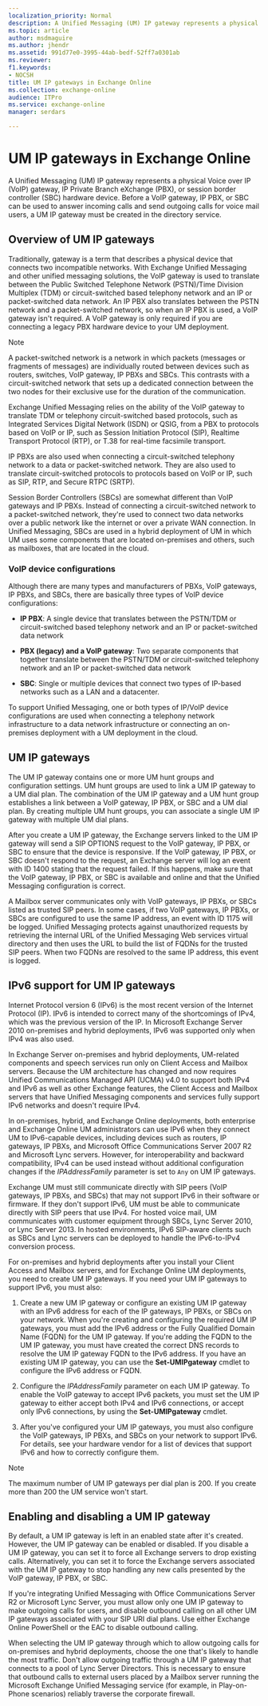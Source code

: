 ```yaml
---
localization_priority: Normal
description: A Unified Messaging (UM) IP gateway represents a physical Voice over IP (VoIP) gateway, IP Private Branch eXchange (PBX), or session border controller (SBC) hardware device. Before a VoIP gateway, IP PBX, or SBC can be used to answer incoming calls and send outgoing calls for voice mail users, a UM IP gateway must be created in the directory service.
ms.topic: article
author: msdmaguire
ms.author: jhendr
ms.assetid: 991d77e0-3995-44ab-bedf-52ff7a0301ab
ms.reviewer: 
f1.keywords:
- NOCSH
title: UM IP gateways in Exchange Online
ms.collection: exchange-online
audience: ITPro
ms.service: exchange-online
manager: serdars

---
```


# UM IP gateways in Exchange Online

A Unified Messaging (UM) IP gateway represents a physical Voice over IP (VoIP) gateway, IP Private Branch eXchange (PBX), or session border controller (SBC) hardware device. Before a VoIP gateway, IP PBX, or SBC can be used to answer incoming calls and send outgoing calls for voice mail users, a UM IP gateway must be created in the directory service.

## Overview of UM IP gateways
<a name="overview"> </a>

Traditionally, gateway is a term that describes a physical device that connects two incompatible networks. With Exchange Unified Messaging and other unified messaging solutions, the VoIP gateway is used to translate between the Public Switched Telephone Network (PSTN)/Time Division Multiplex (TDM) or circuit-switched based telephony network and an IP or packet-switched data network. An IP PBX also translates between the PSTN network and a packet-switched network, so when an IP PBX is used, a VoIP gateway isn't required. A VoIP gateway is only required if you are connecting a legacy PBX hardware device to your UM deployment.

> [!NOTE]
> A packet-switched network is a network in which packets (messages or fragments of messages) are individually routed between devices such as routers, switches, VoIP gateway, IP PBXs and SBCs. This contrasts with a circuit-switched network that sets up a dedicated connection between the two nodes for their exclusive use for the duration of the communication.

 Exchange Unified Messaging relies on the ability of the VoIP gateway to translate TDM or telephony circuit-switched based protocols, such as Integrated Services Digital Network (ISDN) or QSIG, from a PBX to protocols based on VoIP or IP, such as Session Initiation Protocol (SIP), Realtime Transport Protocol (RTP), or T.38 for real-time facsimile transport.

IP PBXs are also used when connecting a circuit-switched telephony network to a data or packet-switched network. They are also used to translate circuit-switched protocols to protocols based on VoIP or IP, such as SIP, RTP, and Secure RTPC (SRTP).

Session Border Controllers (SBCs) are somewhat different than VoIP gateways and IP PBXs. Instead of connecting a circuit-switched network to a packet-switched network, they're used to connect two data networks over a public network like the internet or over a private WAN connection. In Unified Messaging, SBCs are used in a hybrid deployment of UM in which UM uses some components that are located on-premises and others, such as mailboxes, that are located in the cloud.

### VoIP device configurations

Although there are many types and manufacturers of PBXs, VoIP gateways, IP PBXs, and SBCs, there are basically three types of VoIP device configurations:

- **IP PBX**: A single device that translates between the PSTN/TDM or circuit-switched based telephony network and an IP or packet-switched data network

- **PBX (legacy) and a VoIP gateway**: Two separate components that together translate between the PSTN/TDM or circuit-switched telephony network and an IP or packet-switched data network

- **SBC**: Single or multiple devices that connect two types of IP-based networks such as a LAN and a datacenter.

To support Unified Messaging, one or both types of IP/VoIP device configurations are used when connecting a telephony network infrastructure to a data network infrastructure or connecting an on-premises deployment with a UM deployment in the cloud.

## UM IP gateways
<a name="ipgatewayobjects"> </a>

The UM IP gateway contains one or more UM hunt groups and configuration settings. UM hunt groups are used to link a UM IP gateway to a UM dial plan. The combination of the UM IP gateway and a UM hunt group establishes a link between a VoIP gateway, IP PBX, or SBC and a UM dial plan. By creating multiple UM hunt groups, you can associate a single UM IP gateway with multiple UM dial plans.

After you create a UM IP gateway, the Exchange servers linked to the UM IP gateway will send a SIP OPTIONS request to the VoIP gateway, IP PBX, or SBC to ensure that the device is responsive. If the VoIP gateway, IP PBX, or SBC doesn't respond to the request, an Exchange server will log an event with ID 1400 stating that the request failed. If this happens, make sure that the VoIP gateway, IP PBX, or SBC is available and online and that the Unified Messaging configuration is correct.

A Mailbox server communicates only with VoIP gateways, IP PBXs, or SBCs listed as trusted SIP peers. In some cases, if two VoIP gateways, IP PBXs, or SBCs are configured to use the same IP address, an event with ID 1175 will be logged. Unified Messaging protects against unauthorized requests by retrieving the internal URL of the Unified Messaging Web services virtual directory and then uses the URL to build the list of FQDNs for the trusted SIP peers. When two FQDNs are resolved to the same IP address, this event is logged.

## IPv6 support for UM IP gateways
<a name="ipv6"> </a>

Internet Protocol version 6 (IPv6) is the most recent version of the Internet Protocol (IP). IPv6 is intended to correct many of the shortcomings of IPv4, which was the previous version of the IP. In Microsoft Exchange Server 2010 on-premises and hybrid deployments, IPv6 was supported only when IPv4 was also used.

In Exchange Server on-premises and hybrid deployments, UM-related components and speech services run only on Client Access and Mailbox servers. Because the UM architecture has changed and now requires Unified Communications Managed API (UCMA) v4.0 to support both IPv4 and IPv6 as well as other Exchange features, the Client Access and Mailbox servers that have Unified Messaging components and services fully support IPv6 networks and doesn't require IPv4.

In on-premises, hybrid, and Exchange Online deployments, both enterprise and Exchange Online UM administrators can use IPv6 when they connect UM to IPv6-capable devices, including devices such as routers, IP gateways, IP PBXs, and Microsoft Office Communications Server 2007 R2 and Microsoft Lync servers. However, for interoperability and backward compatibility, IPv4 can be used instead without additional configuration changes if the _IPAddressFamily_ parameter is set to `Any` on UM IP gateways.

Exchange UM must still communicate directly with SIP peers (VoIP gateways, IP PBXs, and SBCs) that may not support IPv6 in their software or firmware. If they don't support IPv6, UM must be able to communicate directly with SIP peers that use IPv4. For hosted voice mail, UM communicates with customer equipment through SBCs, Lync Server 2010, or Lync Server 2013. In hosted environments, IPv6 SIP-aware clients such as SBCs and Lync servers can be deployed to handle the IPv6-to-IPv4 conversion process.

For on-premises and hybrid deployments after you install your Client Access and Mailbox servers, and for Exchange Online UM deployments, you need to create UM IP gateways. If you need your UM IP gateways to support IPv6, you must also:

1. Create a new UM IP gateway or configure an existing UM IP gateway with an IPv6 address for each of the IP gateways, IP PBXs, or SBCs on your network. When you're creating and configuring the required UM IP gateways, you must add the IPv6 address or the Fully Qualified Domain Name (FQDN) for the UM IP gateway. If you're adding the FQDN to the UM IP gateway, you must have created the correct DNS records to resolve the UM IP gateway FQDN to the IPv6 address. If you have an existing UM IP gateway, you can use the **Set-UMIPgateway** cmdlet to configure the IPv6 address or FQDN.

2. Configure the _IPAddressFamily_ parameter on each UM IP gateway. To enable the VoIP gateway to accept IPv6 packets, you must set the UM IP gateway to either accept both IPv4 and IPv6 connections, or accept only IPv6 connections, by using the **Set-UMIPgateway** cmdlet.

3. After you've configured your UM IP gateways, you must also configure the VoIP gateways, IP PBXs, and SBCs on your network to support IPv6. For details, see your hardware vendor for a list of devices that support IPv6 and how to correctly configure them.

> [!NOTE]
> The maximum number of UM IP gateways per dial plan is 200. If you create more than 200 the UM service won't start.

## Enabling and disabling a UM IP gateway
<a name="enabledisable"> </a>

By default, a UM IP gateway is left in an enabled state after it's created. However, the UM IP gateway can be enabled or disabled. If you disable a UM IP gateway, you can set it to force all Exchange servers to drop existing calls. Alternatively, you can set it to force the Exchange servers associated with the UM IP gateway to stop handling any new calls presented by the VoIP gateway, IP PBX, or SBC.

If you're integrating Unified Messaging with Office Communications Server R2 or Microsoft Lync Server, you must allow only one UM IP gateway to make outgoing calls for users, and disable outbound calling on all other UM IP gateways associated with your SIP URI dial plans. Use either Exchange Online PowerShell or the EAC to disable outbound calling.

When selecting the UM IP gateway through which to allow outgoing calls for on-premises and hybrid deployments, choose the one that's likely to handle the most traffic. Don't allow outgoing traffic through a UM IP gateway that connects to a pool of Lync Server Directors. This is necessary to ensure that outbound calls to external users placed by a Mailbox server running the Microsoft Exchange Unified Messaging service (for example, in Play-on-Phone scenarios) reliably traverse the corporate firewall.
